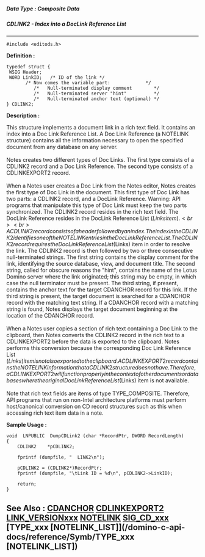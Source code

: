 ##### Data Type : Composite Data
##### CDLINK2 - Index into a DocLink Reference List
---
```
#include <editods.h>
```

**Definition :**
```
typedef struct {
 WSIG Header;
 WORD LinkID;   /* ID of the link */
       /* Now comes the variable part:             */
          /*   Null-terminated display comment        */
          /*   Null-terminated server "hint"          */
          /*   Null-terminated anchor text (optional) */
} CDLINK2;

```

**Description :**

This structure implements a document link in a rich text field.  It contains an index into a Doc Link Reference List.  A Doc Link Reference (a NOTELINK structure) contains all the information necessary to open the specified document from any database on any server. <br>
<br>
Notes creates two different types of Doc Links.  The first type consists of a CDLINK2 record and a Doc Link Reference.  The second type consists of a CDLINKEXPORT2 record.<br>
<br>
When a Notes user creates a Doc Link from the Notes editor, Notes creates the first type of Doc Link in the document.  This first type of Doc Link has two parts: a CDLINK2 record, and a DocLink Reference.  Warning: API programs that manipulate this type of Doc Link must keep the two parts synchronized. The CDLINK2 record resides in the rich text field. The DocLink Reference resides in the DocLink Reference List ($Links item). <br>
<br>
A CDLINK2 record consists of a header followed by an index. The index in the CDLINK2 identifies one of the NOTELINK  entries in the DocLink Reference List. The CDLINK2 record requires the Doc Link Reference List ($Links) item in order to resolve the link.  The CDLINK2 record is then followed by two or three consecutive null-terminated strings.  The first string contains the display comment for the link, identifying the source database, view, and document title.  The second string, called for obscure reasons the &quot;hint&quot;, contains the name of the Lotus Domino server where the link originated;  this string may be empty, in which case the null terminator must be present.  The third string, if present, contains the anchor text for the target CDANCHOR record for this link.  If the third string is present, the target document is searched for a CDANCHOR record with the matching text string.  If a CDANCHOR record with a matching string is found, Notes displays the target document beginning at the location of the CDANCHOR record.<br>
<br>
When a Notes user copies a section of rich text containing a Doc Link to the clipboard, then Notes converts the CDLINK2 record in the rich text to a CDLINKEXPORT2 before the data is exported to the clipboard.  Notes performs this conversion because the corresponding Doc Link Reference List ($Links) item is not also exported to the clipboard.  A CDLINKEXPORT2 record contains the NOTELINK information that a CDLINK2 structure does not have. Therefore, a CDLINKEXPORT2 will function properly in the context of other documents or databases where the original Doc Link Reference List ($Links) item is not available.<br>
<br>
Note that rich text fields are items of type TYPE_COMPOSITE. Therefore, API programs that run on non-Intel architecture platforms must perform host/canonical conversion on CD record structures such as this when accessing rich text item data in a note.


**Sample Usage :**
```
void  LNPUBLIC  DumpCDLink2 (char *RecordPtr, DWORD RecordLength)
{
    CDLINK2    *pCDLINK2;

    fprintf (dumpfile, "  LINK2\n");

    pCDLINK2 = (CDLINK2*)RecordPtr;
    fprintf (dumpfile, "\tLink ID = %d\n", pCDLINK2->LinkID);

    return;
}
```

**See Also :**
[CDANCHOR](/domino-c-api-docs/reference/Data/CDANCHOR)
[CDLINKEXPORT2](/domino-c-api-docs/reference/Data/CDLINKEXPORT2)
[LINK_VERSIONxxx](/domino-c-api-docs/reference/Symb/LINK_VERSIONxxx)
[NOTELINK](/domino-c-api-docs/reference/Data/NOTELINK)
[SIG_CD_xxx](/domino-c-api-docs/reference/Symb/SIG_CD_xxx)
[TYPE_xxx [NOTELINK_LIST]](/domino-c-api-docs/reference/Symb/TYPE_xxx [NOTELINK_LIST])
---
